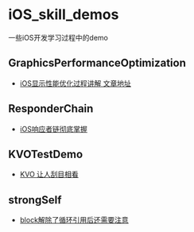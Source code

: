 # iOS_skill_demos
一些iOS开发学习过程中的demo

## GraphicsPerformanceOptimization
- [iOS显示性能优化过程讲解 文章地址](https://www.jianshu.com/p/ee7658e14347)

## ResponderChain
- [iOS响应者链彻底掌握](https://segmentfault.com/a/1190000015060603)

## KVOTestDemo
- [KVO 让人刮目相看](https://segmentfault.com/a/1190000016896055)

## strongSelf
- [block解除了循环引用后还需要注意](https://segmentfault.com/a/1190000016906371)
